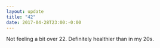 ```yaml
---
layout: update
title: "42"
date: 2017-04-28T23:00:-0:00
---
```


Not feeling a bit over 22. Definitely healthier than in my 20s. 